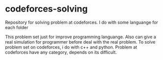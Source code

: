 # codeforces-solving
Repository for solving problem at codeforces. I do with some languange for each folder

This problem set just for improve programming languange. Also can give a real simulation for programmer before deal with the real problem.
To solve problem set on codeforces, i do with c++ and python.
Problem at codeforces have any category, depends on its difficult. 
